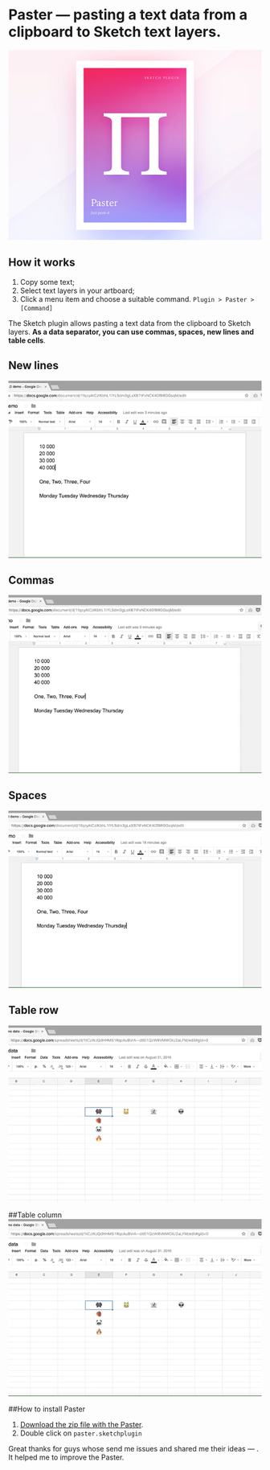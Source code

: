 # Paster — pasting a text data from a clipboard to Sketch text layers.

![Paster 2.0](/paster_poster.png)

## How it works
1. Copy some text;
2. Select text layers in your artboard;
3. Click a menu item and choose a suitable command. ```Plugin > Paster > [Command]```

The Sketch plugin allows pasting a text data from the clipboard to Sketch layers. **As a data separator, you can use commas, spaces, new lines and table cells**.

## New lines
![New lines](/new_lines.gif)

## Commas
![Commas](/commas.gif)

## Spaces
![Spaces](/spaces.gif)

## Table row
![Table](/table_row.gif)

##Table column
![Table](/table_column.gif)

##How to install Paster
1. [Download the zip file with the Paster](https://github.com/Volorf/Paster/archive/master.zip).
2. Double click on ```paster.sketchplugin```

Great thanks for guys whose send me issues and shared me their ideas — . It helped me to improve the Paster. 
